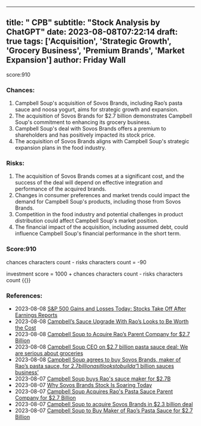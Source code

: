 
---
title: " CPB"
subtitle: "Stock Analysis by ChatGPT"
date: 2023-08-08T07:22:14
draft: true
tags: ['Acquisition', 'Strategic Growth', 'Grocery Business', 'Premium Brands', 'Market Expansion']
author: Friday Wall
---

score:910
### Chances:
1. Campbell Soup's acquisition of Sovos Brands, including Rao’s pasta sauce and noosa yogurt, aims for strategic growth and expansion.
2. The acquisition of Sovos Brands for $2.7 billion demonstrates Campbell Soup's commitment to enhancing its grocery business.
3. Campbell Soup's deal with Sovos Brands offers a premium to shareholders and has positively impacted its stock price.
4. The acquisition of Sovos Brands aligns with Campbell Soup's strategic expansion plans in the food industry.
### Risks:
1. The acquisition of Sovos Brands comes at a significant cost, and the success of the deal will depend on effective integration and performance of the acquired brands.
2. Changes in consumer preferences and market trends could impact the demand for Campbell Soup's products, including those from Sovos Brands.
3. Competition in the food industry and potential challenges in product distribution could affect Campbell Soup's market position.
4. The financial impact of the acquisition, including assumed debt, could influence Campbell Soup's financial performance in the short term.
### Score:910
chances characters count - risks characters count = -90

investment score = 1000 + chances characters count - risks characters count
{{<tradingview symbol="NYSE:CPB">}}
### References:
- 2023-08-08 [S&P 500 Gains and Losses Today: Stocks Take Off After Earnings Reports](https://finance.yahoo.com/m/f239f930-52ed-32d6-9107-cb1ad7120241/s%26p-500-gains-and-losses.html?.tsrc=rss)
- 2023-08-08 [Campbell’s Sauce Upgrade With Rao’s Looks to Be Worth the Cost](https://finance.yahoo.com/m/905c1e67-5272-30d0-8549-53606601a8a2/campbell%E2%80%99s-sauce-upgrade-with.html?.tsrc=rss)
- 2023-08-08 [Campbell Soup to Acquire Rao’s Parent Company for $2.7 Billion](https://finance.yahoo.com/m/4132d8d3-f21e-31cf-b071-65a92f171b9c/campbell-soup-to-acquire.html?.tsrc=rss)
- 2023-08-08 [Campbell Soup CEO on $2.7 billion pasta sauce deal: We are serious about groceries](https://finance.yahoo.com/news/campbell-soup-ceo-on-27-billion-pasta-sauce-deal-we-are-serious-about-groceries-180755610.html?.tsrc=rss)
- 2023-08-08 [Campbell Soup agrees to buy Sovos Brands, maker of Rao’s pasta sauce, for $2.7 billion as it looks to build a ‘$1 billion sauces business’](https://finance.yahoo.com/news/campbell-soup-agrees-buy-sovos-175921995.html?.tsrc=rss)
- 2023-08-07 [Campbell Soup buys Rao's sauce maker for $2.7B](https://finance.yahoo.com/news/campbell-soup-buys-raos-sauce-155627786.html?.tsrc=rss)
- 2023-08-07 [Why Sovos Brands Stock Is Soaring Today](https://finance.yahoo.com/m/4b8bcfb6-8851-34b5-aa3c-7232d6aebdfc/why-sovos-brands-stock-is.html?.tsrc=rss)
- 2023-08-07 [Campbell Soup Acquires Rao's Pasta Sauce Parent Company for $2.7 Billion](https://finance.yahoo.com/m/d9cd8aa0-fce3-315a-a163-2f9cb41b6c76/campbell-soup-acquires-rao%27s.html?.tsrc=rss)
- 2023-08-07 [Campbell Soup to acquire Sovos Brands in $2.3 billion deal](https://finance.yahoo.com/video/campbell-soup-acquire-sovos-brands-143955349.html?.tsrc=rss)
- 2023-08-07 [Campbell Soup to Buy Maker of Rao’s Pasta Sauce for $2.7 Billion](https://finance.yahoo.com/news/campbell-soup-buy-maker-rao-143402681.html?.tsrc=rss)


                